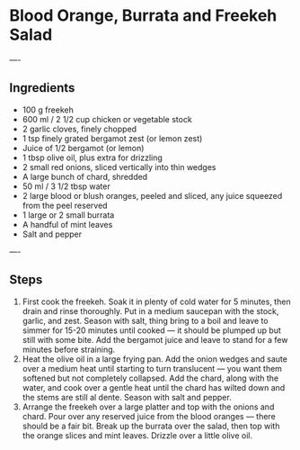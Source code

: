 # Blood Orange, Burrata and Freekeh Salad


—-

## Ingredients

* 100 g freekeh
* 600 ml / 2 1/2 cup chicken or vegetable stock
* 2 garlic cloves, finely chopped
* 1 tsp finely grated bergamot zest (or lemon zest)
* Juice of 1/2 bergamot (or lemon)
* 1 tbsp olive oil, plus extra for drizzling
* 2 small red onions, sliced vertically into thin wedges
* A large bunch of chard, shredded
* 50 ml / 3 1/2 tbsp water
* 2 large blood or blush oranges, peeled and sliced, any juice squeezed from the peel reserved
* 1 large or 2 small burrata
* A handful of mint leaves
* Salt and pepper

—-

## Steps

1.  First cook the freekeh. Soak it in plenty of cold water for 5 minutes, then drain and rinse thoroughly. Put in a medium saucepan with the stock, garlic, and zest. Season with salt, thing bring to a boil and leave to simmer for 15-20 minutes until cooked — it should be plumped up but still with some bite. Add the bergamot juice and leave to stand for a few minutes before straining.
2.  Heat the olive oil in a large frying pan. Add the onion wedges and saute over a medium heat until starting to turn translucent — you want them softened but not completely collapsed. Add the chard, along with the water, and cook over a gentle heat until the chard has wilted down and the stems are still al dente. Season with salt and pepper.
3.  Arrange the freekeh over a large platter and top with the onions and chard. Pour over any reserved juice from the blood oranges — there should be a fair bit. Break up the burrata over the salad, then top with the orange slices and mint leaves. Drizzle over a little olive oil.
